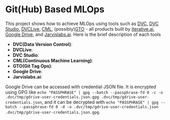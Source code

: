 # Git(Hub) Based MLOps

This project shows how to achieve MLOps using tools such as [DVC](https://dvc.org/), [DVC Studio](https://studio.iterative.ai/), [DVCLive](https://dvc.org/doc/dvclive), [CML](https://cml.dev/), (possibly)[GTO](https://github.com/iterative/gto) - all products built by [iterative.ai](https://iterative.ai/), [Google Drive](https://www.google.com/drive/), and [Jarvislabs.ai](https://jarvislabs.ai/). Here is the brief description of each tools
- **DVC(Data Version Control)**: 
- **DVCLive**:
- **DVC Studio**:
- **CML(Continuous Machine Learning)**:
- **GTO(Git Tag Ops)**:
- **Google Drive**:
- **Jarvislabs.ai**: 


Google Drive can be accessed with credential JSON file. It is encrypted using GPG like `echo "PASSPHRASE" | gpg --batch --passphrase-fd 0 -c -o .dvc/tmp/gdrive-user-credentials.json.gpg .dvc/tmp/gdrive-user-credentials.json`, and it can be decrypted with `echo "PASSPHRASE" | gpg --batch --passphrase-fd 0 -d -o .dvc/tmp/gdrive-user-credentials.json .dvc/tmp/gdrive-user-credentials.json.gpg`.
